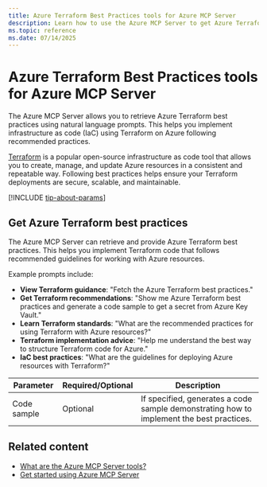 ```yaml
---
title: Azure Terraform Best Practices tools for Azure MCP Server
description: Learn how to use the Azure MCP Server to get Azure Terraform best practices.
ms.topic: reference
ms.date: 07/14/2025
---
```


# Azure Terraform Best Practices tools for Azure MCP Server

The Azure MCP Server allows you to retrieve Azure Terraform best practices using natural language prompts. This helps you implement infrastructure as code (IaC) using Terraform on Azure following recommended practices.

[Terraform](../../../azure/developer/terraform/overview.md) is a popular open-source infrastructure as code tool that allows you to create, manage, and update Azure resources in a consistent and repeatable way. Following best practices helps ensure your Terraform deployments are secure, scalable, and maintainable.

[!INCLUDE [tip-about-params](../includes/tools/parameter-consideration.md)]

## Get Azure Terraform best practices

<!-- azmcp azureterraformbestpractices get -->

The Azure MCP Server can retrieve and provide Azure Terraform best practices. This helps you implement Terraform code that follows recommended guidelines for working with Azure resources.

Example prompts include:

- **View Terraform guidance**: "Fetch the Azure Terraform best practices."
- **Get Terraform recommendations**: "Show me Azure Terraform best practices and generate a code sample to get a secret from Azure Key Vault."
- **Learn Terraform standards**: "What are the recommended practices for using Terraform with Azure resources?"
- **Terraform implementation advice**: "Help me understand the best way to structure Terraform code for Azure."
- **IaC best practices**: "What are the guidelines for deploying Azure resources with Terraform?"

| Parameter | Required/Optional | Description |
|-----------|------------------|-------------|
| Code sample | Optional | If specified, generates a code sample demonstrating how to implement the best practices. |

## Related content

- [What are the Azure MCP Server tools?](../tools/index.md)
- [Get started using Azure MCP Server](../get-started.md)
